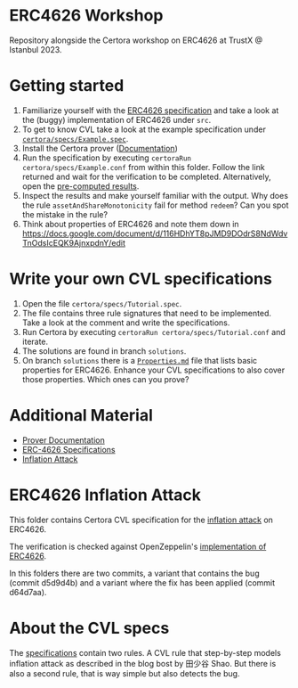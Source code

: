 # ERC4626 Workshop
Repository alongside the Certora workshop on ERC4626 at TrustX @ Istanbul 2023.

# Getting started

1. Familiarize yourself with the [ERC4626 specification](https://ethereum.org/en/developers/docs/standards/tokens/erc-4626/) and take a look at the (buggy) implementation of ERC4626 under `src`.
2. To get to know CVL take a look at the example specification under
[`certora/specs/Example.spec`](certora/specs/Example.spec).
3. Install the Certora prover ([Documentation](https://docs.certora.com/en/latest/docs/user-guide/getting-started/install.html#))
4. Run the specification by executing `certoraRun certora/specs/Example.conf` from within this folder. Follow the link returned and wait for the verification to be completed. Alternatively, open the [pre-computed results](https://prover.certora.com/output/53900/2140288d54e645cf863adc119d3e235b?anonymousKey=f9958ff2b71e3b2a3b3cd408924c63afbd5f8170).
5. Inspect the results and make yourself familiar with the output. Why does the rule `assetAndShareMonotonicity` fail for method `redeem`? Can you spot the mistake in the rule?
6. Think about properties of ERC4626 and note them down in https://docs.google.com/document/d/116HDhYT8pJMD9DOdrS8NdWdvTnOdsIcEQK9AjnxpdnY/edit

# Write your own CVL specifications

1. Open the file `certora/specs/Tutorial.spec`. 
2. The file contains three rule signatures that need to be implemented. Take a look at the comment and write the specifications.
3. Run Certora by executing `certoraRun certora/specs/Tutorial.conf` and iterate.
4. The solutions are found in branch `solutions`.
5. On branch `solutions` there is a [`Properties.md`](Properties.m) file that lists basic properties for ERC4626. Enhance your CVL specifications to also cover those properties. Which ones can you prove?


# Additional Material

* [Prover Documentation](https://docs.certora.com/en/latest/)
* [ERC-4626 Specifications](https://ethereum.org/en/developers/docs/standards/tokens/erc-4626/)
* [Inflation Attack](https://tienshaoku.medium.com/eip-4626-inflation-sandwich-attack-deep-dive-and-how-to-solve-it-9e3e320cc3f1)

# ERC4626 Inflation Attack

This folder contains Certora CVL specification for the [inflation attack](https://tienshaoku.medium.com/eip-4626-inflation-sandwich-attack-deep-dive-and-how-to-solve-it-9e3e320cc3f1) on ERC4626. 

The verification is checked against OpenZeppelin's [implementation of ERC4626](https://github.com/OpenZeppelin/openzeppelin-contracts/blob/master/contracts/token/ERC20/extensions/ERC4626.sol).

In this folders there are two commits, a variant that contains the bug (commit d5d9d4b) and a variant where the fix has been applied (commit d64d7aa).


# About the CVL specs
The [specifications](InflationAttack/certora/spec/ERC4626-InflationAttack.spec) contain two rules. A CVL rule that step-by-step models inflation attack as described in the blog bost by 田少谷 Shao. But there is also a second rule, that is way simple but also detects the bug. 